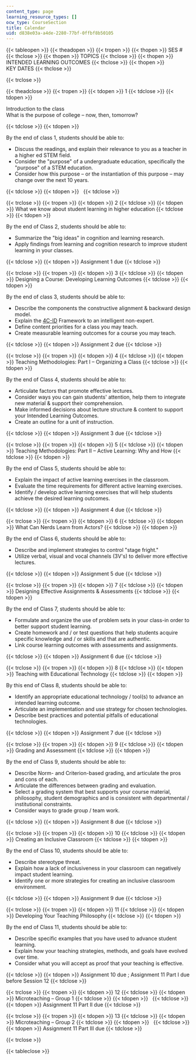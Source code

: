 ```yaml
---
content_type: page
learning_resource_types: []
ocw_type: CourseSection
title: Calendar
uid: d838e03a-a4de-2280-77bf-0ffbf8b50105
---
```


{{< tableopen >}}
{{< theadopen >}}
{{< tropen >}}
{{< thopen >}}
SES #
{{< thclose >}}
{{< thopen >}}
TOPICS
{{< thclose >}}
{{< thopen >}}
INTENDED LEARNING OUTCOMES
{{< thclose >}}
{{< thopen >}}
KEY DATES
{{< thclose >}}

{{< trclose >}}

{{< theadclose >}}
{{< tropen >}}
{{< tdopen >}}
1
{{< tdclose >}}
{{< tdopen >}}


Introduction to the class  
What is the purpose of college – now, then, tomorrow?


{{< tdclose >}}
{{< tdopen >}}


By the end of class 1, students should be able to:

*   Discuss the readings, and explain their relevance to you as a teacher in a higher ed STEM field.
*   Consider the "purpose" of a undergraduate education, specifically the "purpose" of a STEM education.
*   Consider how this purpose – or the instantiation of this purpose – may change over the next 10 years.


{{< tdclose >}}
{{< tdopen >}}
 
{{< tdclose >}}

{{< trclose >}}
{{< tropen >}}
{{< tdopen >}}
2
{{< tdclose >}}
{{< tdopen >}}
What we know about student learning in higher education
{{< tdclose >}}
{{< tdopen >}}


By the end of Class 2, students should be able to:

*   Summarize the "big ideas" in cognition and learning research.
*   Apply findings from learning and cognition research to improve student learning in your classes.


{{< tdclose >}}
{{< tdopen >}}
Assignment 1 due
{{< tdclose >}}

{{< trclose >}}
{{< tropen >}}
{{< tdopen >}}
3
{{< tdclose >}}
{{< tdopen >}}
Designing a Course: Developing Learning Outcomes
{{< tdclose >}}
{{< tdopen >}}


By the end of class 3, students should be able to:

*   Describe the components the constructive alignment & backward design model.
*   Explain the [4C-ID](http://edutechwiki.unige.ch/en/4C-ID) Framework to an intelligent non-expert.
*   Define content priorities for a class you may teach.
*   Create measurable learning outcomes for a course you may teach.


{{< tdclose >}}
{{< tdopen >}}
Assignment 2 due
{{< tdclose >}}

{{< trclose >}}
{{< tropen >}}
{{< tdopen >}}
4
{{< tdclose >}}
{{< tdopen >}}
Teaching Methodologies: Part I – Organizing a Class
{{< tdclose >}}
{{< tdopen >}}


By the end of Class 4, students should be able to:

*   Articulate factors that promote effective lectures.
*   Consider ways you can gain students' attention, help them to integrate new material & support their comprehension.
*   Make informed decisions about lecture structure & content to support your Intended Learning Outcomes.
*   Create an outline for a unit of instruction.


{{< tdclose >}}
{{< tdopen >}}
Assignment 3 due
{{< tdclose >}}

{{< trclose >}}
{{< tropen >}}
{{< tdopen >}}
5
{{< tdclose >}}
{{< tdopen >}}
Teaching Methodologies: Part II – Active Learning: Why and How
{{< tdclose >}}
{{< tdopen >}}


By the end of Class 5, students should be able to:

*   Explain the impact of active learning exercises in the classroom.
*   Evaluate the time requirements for different active learning exercises.
*   Identify / develop active learning exercises that will help students achieve the desired learning outcomes.


{{< tdclose >}}
{{< tdopen >}}
Assignment 4 due
{{< tdclose >}}

{{< trclose >}}
{{< tropen >}}
{{< tdopen >}}
6
{{< tdclose >}}
{{< tdopen >}}
What Can Nerds Learn from Actors?
{{< tdclose >}}
{{< tdopen >}}


By the end of Class 6, students should be able to:

*   Describe and implement strategies to control "stage fright."
*   Utilize verbal, visual and vocal channels (3V's) to deliver more effective lectures.


{{< tdclose >}}
{{< tdopen >}}
Assignment 5 due
{{< tdclose >}}

{{< trclose >}}
{{< tropen >}}
{{< tdopen >}}
7
{{< tdclose >}}
{{< tdopen >}}
Designing Effective Assignments & Assessments
{{< tdclose >}}
{{< tdopen >}}


By the end of Class 7, students should be able to:

*   Formulate and organize the use of problem sets in your class-in order to better support student learning.
*   Create homework and / or test questions that help students acquire specific knowledge and / or skills and that are authentic.
*   Link course learning outcomes with assessments and assignments.


{{< tdclose >}}
{{< tdopen >}}
Assignment 6 due
{{< tdclose >}}

{{< trclose >}}
{{< tropen >}}
{{< tdopen >}}
8
{{< tdclose >}}
{{< tdopen >}}
Teaching with Educational Technology
{{< tdclose >}}
{{< tdopen >}}


By this end of Class 8, students should be able to:

*   Identify an appropriate educational technology / tool(s) to advance an intended learning outcome.
*   Articulate an implementation and use strategy for chosen technologies.
*   Describe best practices and potential pitfalls of educational technologies.


{{< tdclose >}}
{{< tdopen >}}
Assignment 7 due
{{< tdclose >}}

{{< trclose >}}
{{< tropen >}}
{{< tdopen >}}
9
{{< tdclose >}}
{{< tdopen >}}
Grading and Assessment
{{< tdclose >}}
{{< tdopen >}}


By the end of Class 9, students should be able to:

*   Describe Norm- and Criterion-based grading, and articulate the pros and cons of each.
*   Articulate the differences between grading and evaluation.
*   Select a grading system that best supports your course material, philosophy, student demographics and is consistent with departmental / institutional constraints.
*   Consider ways to grade group / team work.


{{< tdclose >}}
{{< tdopen >}}
Assignment 8 due
{{< tdclose >}}

{{< trclose >}}
{{< tropen >}}
{{< tdopen >}}
10
{{< tdclose >}}
{{< tdopen >}}
Creating an Inclusive Classroom
{{< tdclose >}}
{{< tdopen >}}


By the end of Class 10, students should be able to:

*   Describe stereotype threat.
*   Explain how a lack of inclusiveness in your classroom can negatively impact student learning.
*   Identify one or more strategies for creating an inclusive classroom environment.


{{< tdclose >}}
{{< tdopen >}}
Assignment 9 due
{{< tdclose >}}

{{< trclose >}}
{{< tropen >}}
{{< tdopen >}}
11
{{< tdclose >}}
{{< tdopen >}}
Developing Your Teaching Philosophy
{{< tdclose >}}
{{< tdopen >}}


By the end of Class 11, students should be able to:

*   Describe specific examples that you have used to advance student learning.
*   Explain how your teaching strategies, methods, and goals have evolved over time.
*   Consider what you will accept as proof that your teaching is effective.


{{< tdclose >}}
{{< tdopen >}}
Assignment 10 due ; Assignment 11 Part I due before Session 12
{{< tdclose >}}

{{< trclose >}}
{{< tropen >}}
{{< tdopen >}}
12
{{< tdclose >}}
{{< tdopen >}}
Microteaching – Group 1
{{< tdclose >}}
{{< tdopen >}}
 
{{< tdclose >}}
{{< tdopen >}}
Assignment 11 Part II due
{{< tdclose >}}

{{< trclose >}}
{{< tropen >}}
{{< tdopen >}}
13
{{< tdclose >}}
{{< tdopen >}}
Microteaching – Group 2
{{< tdclose >}}
{{< tdopen >}}
 
{{< tdclose >}}
{{< tdopen >}}
Assignment 11 Part III due
{{< tdclose >}}

{{< trclose >}}

{{< tableclose >}}